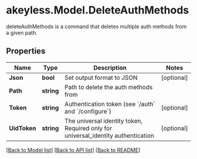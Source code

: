 # akeyless.Model.DeleteAuthMethods
deleteAuthMethods is a command that deletes multiple auth methods from a given path.

## Properties

Name | Type | Description | Notes
------------ | ------------- | ------------- | -------------
**Json** | **bool** | Set output format to JSON | [optional] 
**Path** | **string** | Path to delete the auth methods from | 
**Token** | **string** | Authentication token (see &#x60;/auth&#x60; and &#x60;/configure&#x60;) | [optional] 
**UidToken** | **string** | The universal identity token, Required only for universal_identity authentication | [optional] 

[[Back to Model list]](../README.md#documentation-for-models) [[Back to API list]](../README.md#documentation-for-api-endpoints) [[Back to README]](../README.md)

